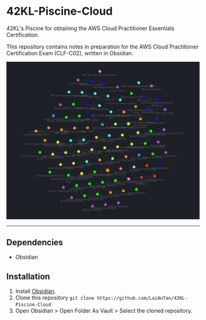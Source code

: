 # 42KL-Piscine-Cloud

42KL's Piscine for obtaining the AWS Cloud Practitioner Essentials Certification.

This repository contains notes in preparation for the AWS Cloud Practitioner Certification Exam (CLF-C02), written in Obsidian.

![Obsidian Graph](./Attachments/graph.png)

---

## Dependencies
- Obsidian

## Installation

1. Install [Obsidian](https://obsidian.md/download).
2. Clone this repository `git clone https://github.com/LaiAnTan/42KL-Piscine-Cloud`
3. Open Obsidian > Open Folder As Vault > Select the cloned repository.
